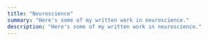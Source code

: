 ```yaml
---
title: "Neuroscience"
summary: "Here's some of my written work in neuroscience."
description: "Here's some of my written work in neuroscience."
---
```



